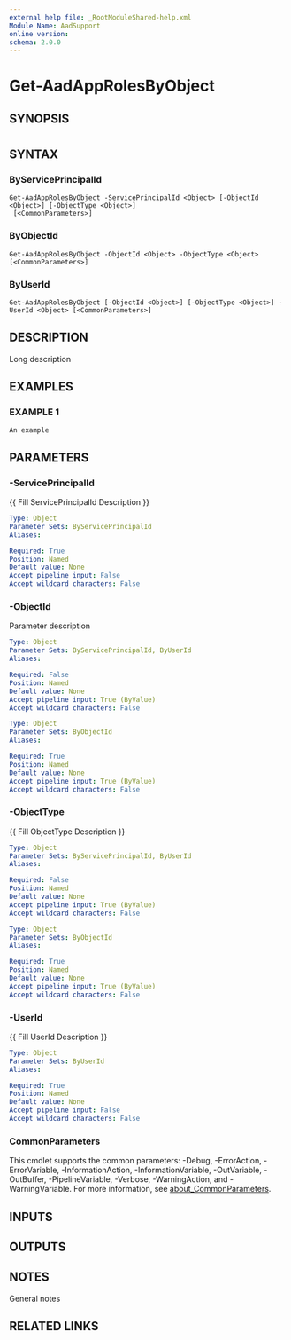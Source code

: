 ```yaml
---
external help file: _RootModuleShared-help.xml
Module Name: AadSupport
online version:
schema: 2.0.0
---
```


# Get-AadAppRolesByObject

## SYNOPSIS
#

## SYNTAX

### ByServicePrincipalId
```
Get-AadAppRolesByObject -ServicePrincipalId <Object> [-ObjectId <Object>] [-ObjectType <Object>]
 [<CommonParameters>]
```

### ByObjectId
```
Get-AadAppRolesByObject -ObjectId <Object> -ObjectType <Object> [<CommonParameters>]
```

### ByUserId
```
Get-AadAppRolesByObject [-ObjectId <Object>] [-ObjectType <Object>] -UserId <Object> [<CommonParameters>]
```

## DESCRIPTION
Long description

## EXAMPLES

### EXAMPLE 1
```
An example
```

## PARAMETERS

### -ServicePrincipalId
{{ Fill ServicePrincipalId Description }}

```yaml
Type: Object
Parameter Sets: ByServicePrincipalId
Aliases:

Required: True
Position: Named
Default value: None
Accept pipeline input: False
Accept wildcard characters: False
```

### -ObjectId
Parameter description

```yaml
Type: Object
Parameter Sets: ByServicePrincipalId, ByUserId
Aliases:

Required: False
Position: Named
Default value: None
Accept pipeline input: True (ByValue)
Accept wildcard characters: False
```

```yaml
Type: Object
Parameter Sets: ByObjectId
Aliases:

Required: True
Position: Named
Default value: None
Accept pipeline input: True (ByValue)
Accept wildcard characters: False
```

### -ObjectType
{{ Fill ObjectType Description }}

```yaml
Type: Object
Parameter Sets: ByServicePrincipalId, ByUserId
Aliases:

Required: False
Position: Named
Default value: None
Accept pipeline input: True (ByValue)
Accept wildcard characters: False
```

```yaml
Type: Object
Parameter Sets: ByObjectId
Aliases:

Required: True
Position: Named
Default value: None
Accept pipeline input: True (ByValue)
Accept wildcard characters: False
```

### -UserId
{{ Fill UserId Description }}

```yaml
Type: Object
Parameter Sets: ByUserId
Aliases:

Required: True
Position: Named
Default value: None
Accept pipeline input: False
Accept wildcard characters: False
```

### CommonParameters
This cmdlet supports the common parameters: -Debug, -ErrorAction, -ErrorVariable, -InformationAction, -InformationVariable, -OutVariable, -OutBuffer, -PipelineVariable, -Verbose, -WarningAction, and -WarningVariable. For more information, see [about_CommonParameters](http://go.microsoft.com/fwlink/?LinkID=113216).

## INPUTS

## OUTPUTS

## NOTES
General notes

## RELATED LINKS
